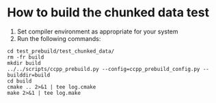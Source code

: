 # How to build the chunked data test

1. Set compiler environment as appropriate for your system
2. Run the following commands:
```
cd test_prebuild/test_chunked_data/
rm -fr build
mkdir build
../../scripts/ccpp_prebuild.py --config=ccpp_prebuild_config.py --builddir=build
cd build
cmake .. 2>&1 | tee log.cmake
make 2>&1 | tee log.make
```
